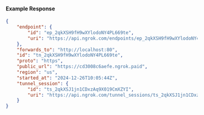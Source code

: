 <!-- Code generated for API Clients. DO NOT EDIT. -->

#### Example Response

```json
{
	"endpoint": {
		"id": "ep_2qkXSH9fH9wXYlodoNY4PL669te",
		"uri": "https://api.ngrok.com/endpoints/ep_2qkXSH9fH9wXYlodoNY4PL669te"
	},
	"forwards_to": "http://localhost:80",
	"id": "tn_2qkXSH9fH9wXYlodoNY4PL669te",
	"proto": "https",
	"public_url": "https://cd3008c6aefe.ngrok.paid",
	"region": "us",
	"started_at": "2024-12-26T10:05:44Z",
	"tunnel_session": {
		"id": "ts_2qkXSJ1jn1CDxzAq9X019CmXZYI",
		"uri": "https://api.ngrok.com/tunnel_sessions/ts_2qkXSJ1jn1CDxzAq9X019CmXZYI"
	}
}
```
